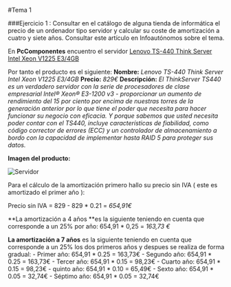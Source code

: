 #Tema 1

###Ejercicio 1 : Consultar en el catálogo de alguna tienda de informática el precio de un ordenador tipo servidor y calcular su coste de amortización a cuatro y siete años. Consultar este artículo en Infoautónomos sobre el tema.

En **PcComponentes** encuentro el servidor [Lenovo TS-440 Think Server Intel Xeon V1225 E3/4GB](http://www.pccomponentes.com/lenovo_ts_440_think_server_intel_xeon_v1225_e3_4gb.html)

Por tanto el producto es el siguiente:
**Nombre:**  *Lenovo TS-440 Think Server Intel Xeon V1225 E3/4GB*
**Precio:**  *829€*
**Descripción:** *El ThinkServer TS440 es un verdadero servidor con la serie de procesadores de clase empresarial Intel® Xeon® E3-1200 v3 - proporcionar un aumento de rendimiento del 15 por ciento por encima de nuestras torres de la generación anterior por lo que tiene el poder que necesita para hacer funcionar su negocio con eficacia. Y porque sabemos que usted necesita poder contar con el TS440, incluye características de fiabilidad, como código corrector de errores (ECC) y un controlador de almacenamiento a bordo con la capacidad de implementar hasta RAID 5 para proteger sus datos.*

**Imagen del producto:**

![Servidor](http://thumbsfotos.pccomponentes.com/lenovo_ts_440_think_server_intel_xeon_e3_4gb_500gb_290_290.jpg)

Para el cálculo de la amortización primero hallo su precio sin IVA ( este es amortizado el primer año ):

 Precio sin IVA = 829 - 829 * 0.21 = *654,91€*

**La amortización a 4 años **es la siguiente teniendo en cuenta que corresponde a un 25% por año:
654,91 * 0,25 = *163,73 €*

**La amortización a 7 años** es la siguiente teniendo en cuenta que corresponde a un 25% los dos primeros años y despues se realiza de forma gradual:
	- Primer año: 	654,91 * 0.25 = 163,73€
	- Segundo año:	654,91 * 0.25 = 163,73€
	- Tercer año:	654,91 * 0.15 =  98,23€
	- Cuarto año:	654,91 * 0.15 =  98,23€
	- quinto año:	654,91 * 0.10 =  65,49€
	- Sexto año:	654,91 * 0.05 =  32,74€
	- Séptimo año:	654,91 * 0.05 =  32,74€


